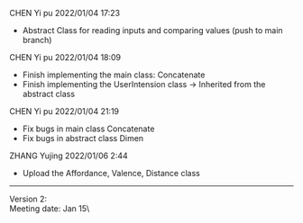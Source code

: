 CHEN Yi pu 2022/01/04 17:23
  - Abstract Class for reading inputs and comparing values (push to main branch)

CHEN Yi pu 2022/01/04 18:09
  - Finish implementing the main class: Concatenate 
  - Finish implementing the UserIntension class -> Inherited from the abstract class 

CHEN Yi pu 2022/01/04 21:19
  - Fix bugs in main class Concatenate 
  - Fix bugs in abstract class Dimen 

ZHANG Yujing 2022/01/06 2:44
  - Upload the Affordance, Valence, Distance class
--------------------------------------------------------------------------------------  
Version 2:\
Meeting date: Jan 15\
